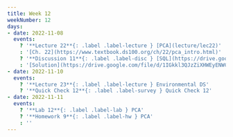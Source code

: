 ```yaml
---
title: Week 12
weekNumber: 12
days:
- date: 2022-11-08
  events:
    ? '**Lecture 22**{: .label .label-lecture } [PCA](lecture/lec22)'
    : '[Ch. 22](https://www.textbook.ds100.org/ch/22/pca_intro.html)'
    ? '**Discussion 11**{: .label .label-disc } [SQL](https://drive.google.com/file/d/1uuw7DOnSeM84v3yR5Ey9zWPvqq86GV6K/view?usp=sharing)' 
    : '[Solution](https://drive.google.com/file/d/1IGkkl3QJzZiXHWEyENWCmZyHNDr0DUwU/view?usp=sharing), [Recording](https://bcourses.berkeley.edu/courses/1518286/external_tools/78985)'
- date: 2022-11-10
  events:
    ? '**Lecture 23**{: .label .label-lecture } Environmental DS'
    ? '**Quick Check 12**{: .label .label-survey } Quick Check 12'
- date: 2022-11-11
  events:
    ? '**Lab 12**{: .label .label-lab } PCA'
    ? '**Homework 9**{: .label .label-hw } PCA'
    : ''
---
```

